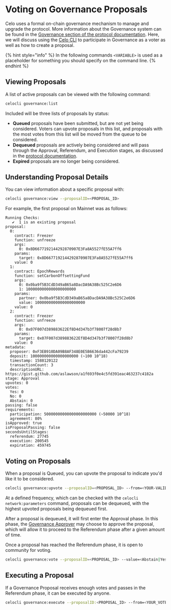 # Voting on Governance Proposals

Celo uses a formal on-chain governance mechanism to manage and upgrade the protocol. More information about the Governance system can be found in the [Governance section of the protocol documentation](../celo-codebase/protocol/governance.md).
Here, we will discuss using the [Celo CLI](../command-line-interface/introduction.md) to participate in Governance as a voter as well as how to create a proposal.

{% hint style="info" %}
In the following commands `<VARIABLE>` is used as a placeholder for something you should specify on the command line.
{% endhint %}

## Viewing Proposals

A list of active proposals can be viewed with the following command:

```bash
celocli governance:list
```

Included will be three lists of proposals by status:
* **Queued** proposals have been submitted, but are not yet being considered. Voters can upvote proposals in this list, and proposals with the most votes from this list will be moved from the queue to be considered.
* **Dequeued** proposals are actively being considered and will pass through the Approval, Referendum, and Execution stages, as discussed in the [protocol documentation](../celo-codebase/protocol/governance.md).
* **Expired** proposals are no longer being considered.

## Understanding Proposal Details

You can view information about a specific proposal with:

```bash
celocli governance:view --proposalID=<PROPOSAL_ID>
```

For example, the first proposal on Mainnet was as follows:

```
Running Checks:
   ✔  1 is an existing proposal
proposal:
  0:
    contract: Freezer
    function: unfreeze
    args:
      0: 0x8D6677192144292870907E3Fa8A5527fE55A7ff6
    params:
      target: 0x8D6677192144292870907E3Fa8A5527fE55A7ff6
    value: 0
  1:
    contract: EpochRewards
    function: setCarbonOffsettingFund
    args:
      0: 0x0ba9f5B3CdD349aB65a8DacDA9A38Bc525C2e6D6
      1: 1000000000000000000000
    params:
      partner: 0x0ba9f5B3CdD349aB65a8DacDA9A38Bc525C2e6D6
      value: 1000000000000000000000
    value: 0
  2:
    contract: Freezer
    function: unfreeze
    args:
      0: 0x07F007d389883622Ef8D4d347b3f78007f28d8b7
    params:
      target: 0x07F007d389883622Ef8D4d347b3f78007f28d8b7
    value: 0
metadata:
  proposer: 0xF3EB910DA09B8AF348E0E5B6636da442cFa79239
  deposit: 100000000000000000000 (~100 10^18)
  timestamp: 1588120122
  transactionCount: 3
  descriptionURL: https://gist.github.com/aslawson/a1f693f0e4c5fd391eac463237c4182a
stage: Approval
upvotes: 0
votes:
  Yes: 0
  No: 0
  Abstain: 0
passing: false
requirements:
  participation: 50000000000000000000000 (~50000 10^18)
  agreement: 80%
isApproved: true
isProposalPassing: false
secondsUntilStages:
  referendum: 27745
  execution: 200545
  expiration: 459745
```

<!-- TODO Details of proposal -->

## Voting on Proposals

When a proposal is Queued, you can upvote the proposal to indicate you'd like it to be considered.

```bash
celocli governance:upvote --proposalID=<PROPOSAL_ID> --from=<YOUR-VALIDATOR-VOTE-SIGNER-ADDRESS>
```

At a defined frequency, which can be checked with the `celocli network:parameters` command, proposals can be dequeued, with the highest upvoted proposals being dequeued first.

After a proposal is dequeued, it will first enter the Approval phase. In this phase, the [Governance Approver](../celo-codebase/protocol/governance.md#approval) may choose to approve the proposal, which will allow it to proceed to the Referendum phase after a given amount of time.

Once a proposal has reached the Referendum phase, it is open to community for voting. 

```bash
celocli governance:vote --proposalID=<PROPOSAL_ID> --value=<Abstain|Yes|No> --from=<YOUR-VALIDATOR-VOTE-SIGNER-ADDRESS>
```

## Executing a Proposal

If a Governance Proposal receives enough votes and passes in the Referendum phase, it can be executed by anyone.

```bash
celocli governance:execute --proposalID:<PROPOSAL_ID> --from=<YOUR_VOTER_ADDRESS>
```

<!--
## Creating a Proposal

{% hint style="warning" %}
**Under construction** guide to creating a proposal is coming soon
{% endhint %}
-->
